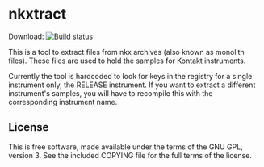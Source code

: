 # nkxtract
Download: [![Build status](https://ci.appveyor.com/api/projects/status/e6nddu08bte472a5?svg=true)](https://ci.appveyor.com/project/maxton/nkxtract)

This is a tool to extract files from nkx archives (also known as monolith files).
These files are used to hold the samples for Kontakt instruments.

Currently the tool is hardcoded to look for keys in the registry for a single instrument only,
the RELEASE instrument. If you want to extract a different instrument's samples, you will
have to recompile this with the corresponding instrument name.

## License
This is free software, made available under the terms of the GNU GPL, version 3.
See the included COPYING file for the full terms of the license.
